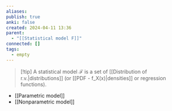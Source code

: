 ```yaml
---
aliases: 
publish: true
anki: false
created: 2024-04-11 13:36
parent:
  - "[[Statistical model F]]"
connected: []
tags:
  - empty
---
```


> [!tip] A statistical model $\mathcal{F}$ 
is a set of [[Distribution of r.v.|distributions]]  (or [[PDF - f_X(x)|densities]]  or regression functions).

- [[Parametric model]]
- [[Nonparametric model]]